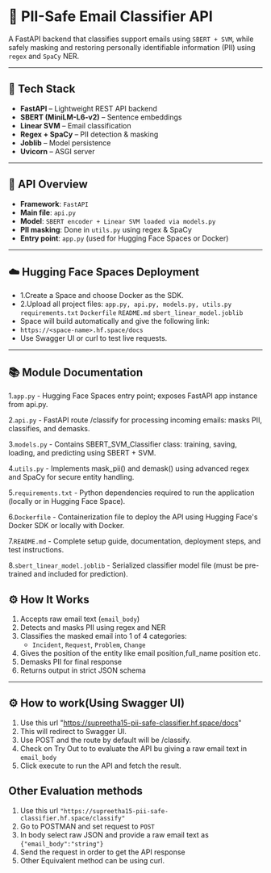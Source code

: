 # 🧠 PII-Safe Email Classifier API

A FastAPI backend that classifies support emails using `SBERT + SVM`, while safely masking and restoring personally identifiable information (PII) using `regex` and `SpaCy` NER.

---

## 🔧 Tech Stack

- **FastAPI** – Lightweight REST API backend
- **SBERT (MiniLM-L6-v2)** – Sentence embeddings
- **Linear SVM** – Email classification
- **Regex + SpaCy** – PII detection & masking
- **Joblib** – Model persistence
- **Uvicorn** – ASGI server

---

## 🔌 API Overview
- **Framework**: `FastAPI`
- **Main file**: `api.py`
- **Model**: `SBERT encoder + Linear SVM loaded via models.py`
- **PII masking**: Done in `utils.py` using regex & SpaCy
- **Entry point**: `app.py` (used for Hugging Face Spaces or Docker)

---
## ☁️ Hugging Face Spaces Deployment
- 1.Create a Space and choose Docker as the SDK.
- 2.Upload all project files:
   `app.py, api.py, models.py, utils.py`
   `requirements.txt`
   `Dockerfile`
   `README.md`
   `sbert_linear_model.joblib`
- Space will build automatically and give the following link:
- `https://<space-name>.hf.space/docs`
- Use Swagger UI or curl to test live requests.

---
## 📚 Module Documentation
   1.`app.py` - Hugging Face Spaces entry point; exposes FastAPI app instance from api.py.
   
   2.`api.py` -  FastAPI route /classify for processing incoming emails: masks PII, classifies, and demasks.
   
   3.`models.py` - Contains SBERT_SVM_Classifier class: training, saving, loading, and predicting using SBERT + SVM.
   
   4.`utils.py` - Implements mask_pii() and demask() using advanced regex and SpaCy for secure entity handling.
   
   5.`requirements.txt` - Python dependencies required to run the application (locally or in Hugging Face Space).
   
   6.`Dockerfile` - Containerization file to deploy the API using Hugging Face's Docker SDK or locally with Docker.
   
   7.`README.md` - Complete setup guide, documentation, deployment steps, and test instructions.
   
   8.`sbert_linear_model.joblib` - Serialized classifier model file (must be pre-trained and included for prediction).

## ⚙️ How It Works

1. Accepts raw email text (`email_body`)
2. Detects and masks PII using regex and NER
3. Classifies the masked email into 1 of 4 categories:
   - `Incident`, `Request`, `Problem`, `Change`
4. Gives the position of the entity like email position,full_name position etc.
5. Demasks PII for final response
6. Returns output in strict JSON schema

---

## ⚙️ How to work(Using Swagger UI)
1. Use this url "https://supreetha15-pii-safe-classifier.hf.space/docs"
2. This will redirect to Swagger UI.
3. Use POST and the route by default will be /classify.
4. Check on Try Out to to evaluate the API bu giving a raw email text in `email_body`
5. Click execute to run the API and fetch the result.

## Other Evaluation methods
1. Use this url `"https://supreetha15-pii-safe-classifier.hf.space/classify"`
2. Go to POSTMAN and set request to `POST`
3. In body select raw JSON and provide a raw email text as `{"email_body":"string"}`
4. Send the request in order to get the API response
5. Other Equivalent method can be using curl.
